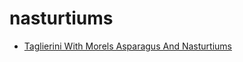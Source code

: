 # nasturtiums

 * [Taglierini With Morels Asparagus And Nasturtiums](../../index/t/taglierini-with-morels-asparagus-and-nasturtiums-103309.json)
